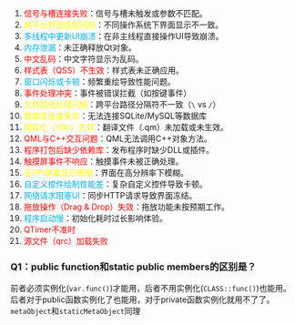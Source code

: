 1. <font color="#ff0000">信号与槽连接失败</font>：信号与槽未触发或参数不匹配。
2. <font color="#ffff00">跨平台界面适配问题</font>：不同操作系统下界面显示不一致。
3. <font color="#00b0f0">多线程中更新UI崩溃</font>：在非主线程直接操作UI导致崩溃。
4. <font color="#00b0f0">内存泄漏</font>：未正确释放Qt对象。
5. <font color="#ff0000">中文乱码</font>：中文字符显示为乱码。
6. <font color="#ff0000">样式表（QSS）不生效</font>：样式表未正确应用。
7. <font color="#00b0f0">窗口闪烁或卡顿</font>：频繁重绘导致性能问题。
8. <font color="#ff0000">事件处理冲突</font>：事件被错误拦截（如按键事件）
9. <font color="#ffff00">文件路径处理问题</font>：跨平台路径分隔符不一致（`\` vs `/`）
10. <font color="#ffff00">数据库连接失败</font>：无法连接SQLite/MySQL等数据库
11. <font color="#ffff00">国际化（i18n）失效</font>：翻译文件（.qm）未加载或未生效。
12. <font color="#ff0000">QML与C++交互问题</font>：QML无法调用C++对象方法。
13. <font color="#ff0000">程序打包后缺少依赖库</font>：发布程序时缺少DLL或插件。
14. <font color="#ff0000">触摸屏事件不响应</font>：触摸事件未被正确处理。
15. <font color="#ffff00">高DPI屏幕显示模糊</font>：界面在高分辨率下模糊。
16. <font color="#00b0f0">自定义控件绘制性能差</font>：复杂自定义控件导致卡顿。
17. <font color="#00b0f0">网络请求阻塞UI</font>：同步HTTP请求导致界面冻结。
18. <font color="#ff0000">拖放操作（Drag & Drop）失效</font>：拖放功能未按预期工作。
19. <font color="#00b0f0">程序启动慢</font>：初始化耗时过长影响体验。
20. <font color="#ff0000">QTimer不准时</font>
21. <font color="#ff0000">源文件（qrc）加载失败</font>


### Q1：public function和static public members的区别是？
前者必须实例化(`var.func()`)才能用，后者不用实例化(`CLASS::func()`)也能用。
后者对于public函数实例化了也能用，对于private函数实例化就用不了了。
`metaObject`和`staticMetaObject`同理
